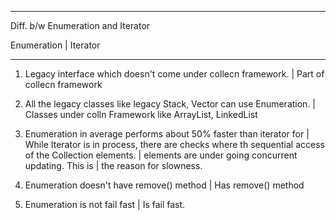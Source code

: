   ----------------------------------------------------
  Diff. b/w Enumeration and Iterator
  
  Enumeration                                                                          |    Iterator
  - - - - - - - - - - -- -  - - - - - - -                                              - - - - - - -- -- -  - - - - - -
  1. Legacy interface which doesn't come under collecn framework.                      | Part of collecn framework
  
  2. All the legacy classes like legacy Stack, Vector can use Enumeration.             | Classes under colln Framework like ArrayList, LinkedList
  
  3. Enumeration in average performs about 50% faster than iterator for                |  While Iterator is in process, there are checks where th
      sequential access of the Collection elements.                                                                                 |  elements are under going concurrent updating. This is
                                                                                       |  the reason for slowness.
  
  4. Enumeration doesn't have remove() method                                          | Has remove() method
  
  5. Enumeration is not fail fast                                                      | Is fail fast.